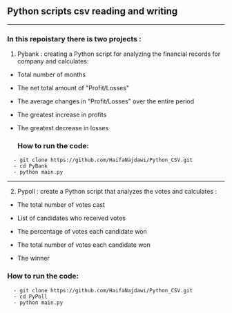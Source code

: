 ## Python scripts csv reading and writing
---
### In this repoistary there is two projects :
1. Pybank : creating a Python script for analyzing the financial records for company and calculates:

* Total number of months 
* The net total amount of "Profit/Losses"
* The average changes in "Profit/Losses" over the entire period
* The greatest increase in profits
* The greatest decrease in losses

  ### How to run the code:
```
  - git clone https://github.com/HaifaNajdawi/Python_CSV.git
  - cd PyBank
  - python main.py
```
--- 

2. Pypoll : create a Python script that analyzes the votes and calculates :

  * The total number of votes cast

  * List of candidates who received votes

  * The percentage of votes each candidate won

  * The total number of votes each candidate won

  * The winner 

### How to run the code:
```
  - git clone https://github.com/HaifaNajdawi/Python_CSV.git
  - cd PyPoll
  - python main.py
```
